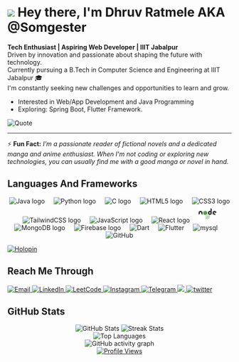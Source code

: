 # <img src="https://media.giphy.com/media/hvRJCLFzcasrR4ia7z/giphy.gif" width="34px"> Hey there, I'm Dhruv Ratmele AKA @Somgester
**Tech Enthusiast | Aspiring Web Developer | IIIT Jabalpur**  
Driven by innovation and passionate about shaping the future with technology.  
Currently pursuing a B.Tech in Computer Science and Engineering at IIIT Jabalpur 🎓  
I'm constantly seeking new challenges and opportunities to learn and grow.
<br/>
- Interested in Web/App Development and Java Programming
- Exploring: Spring Boot, Flutter Framework.

![Quote](https://quotes-github-readme.vercel.app/api?type=horizontal&theme=tokyonight)
<br/>
<hr>
⚡ <b>Fun Fact:</b> <i>I’m a passionate reader of fictional novels and a dedicated manga and anime enthusiast.
      When I'm not coding or exploring new technologies, you can usually find me with a good manga or novel in hand.</i>

## Languages And Frameworks

<div align="center">
  <img src="https://cdn.jsdelivr.net/gh/devicons/devicon/icons/java/java-original.svg" height="40" alt="Java logo" />
  <img width="12" />
  <img src="https://cdn.jsdelivr.net/gh/devicons/devicon/icons/python/python-original.svg" height="40" alt="Python logo" />
  <img width="12" />
  <img src="https://cdn.jsdelivr.net/gh/devicons/devicon/icons/c/c-original.svg" height="40" alt="C logo" />
  <img width="12" />
  <img src="https://cdn.jsdelivr.net/gh/devicons/devicon/icons/html5/html5-original.svg" height="40" alt="HTML5 logo" />
  <img width="12" />
  <img src="https://cdn.jsdelivr.net/gh/devicons/devicon/icons/css3/css3-original.svg" height="40" alt="CSS3 logo" />
  <img width="12" />
  <img src="https://www.vectorlogo.zone/logos/tailwindcss/tailwindcss-icon.svg" height="40" alt="TailwindCSS logo" />
  <img width="12" />
  <img src="https://cdn.jsdelivr.net/gh/devicons/devicon/icons/javascript/javascript-original.svg" height="40" alt="JavaScript logo" />
  <img width="12" />
  <img src="https://cdn.jsdelivr.net/gh/devicons/devicon/icons/react/react-original.svg" height="40" alt="React logo" />
  <img width="12" />
  <img src="https://raw.githubusercontent.com/devicons/devicon/master/icons/nodejs/nodejs-original-wordmark.svg" height="40" alt="NodeJs logo" />
  <img width="12" />
  <img src="https://cdn.jsdelivr.net/gh/devicons/devicon/icons/mongodb/mongodb-original.svg" height="40" alt="MongoDB logo" />
  <img width="12" />
  <img src="https://cdn.jsdelivr.net/gh/devicons/devicon/icons/firebase/firebase-plain.svg" height="30" alt="Firebase logo" />
  <img width="12"/>
  <img src="https://cdn.jsdelivr.net/gh/devicons/devicon/icons/dart/dart-original.svg" height="30" alt="Dart" />
  <img width="12"/>
  <img src="https://cdn.jsdelivr.net/gh/devicons/devicon/icons/flutter/flutter-original.svg" height="30" alt="Flutter" />
  <img width="12" />
  <img src="https://cdn.jsdelivr.net/gh/devicons/devicon/icons/mysql/mysql-original.svg" height="30" alt="mysql" />
    <img width="12" />
  <img src="https://img.shields.io/badge/-GitHub-black?style=for-the-badge&logo=Github&logoColor=white" height="30" alt="GitHub" />
</div>

[![Holopin](https://holopin.me/somgester)](https://holopin.io/@somgester)

## Reach Me Through
<a href="mailto:dhruvratmele13@gmail.com">
        <img class="badge" src="https://img.shields.io/badge/-Email-red?style=for-the-badge&logo=gmail&logoColor=white" alt="Email" />
    </a>
    <a href="https://www.linkedin.com/in/dhruv-ratmele-8bb167259">
        <img class="badge" src="https://img.shields.io/badge/-LinkedIn-blue?style=for-the-badge&logo=linkedin&logoColor=white" alt="LinkedIn" />
    </a>
    <a href="https://leetcode.com/somgester13/">
        <img class="badge" src="https://img.shields.io/badge/-LeetCode-FFA116?style=for-the-badge&logo=leetcode&logoColor=white" alt="LeetCode" />
    </a>
    <a href="https://www.instagram.com/dhuwuvufff/">
        <img class="badge" src="https://img.shields.io/static/v1?message=Instagram&logo=instagram&label=&color=E4405F&logoColor=white&labelColor=&style=for-the-badge" alt="Instagram" height="28" />
    </a>
    <a href="https://t.me/emptyUsernameInCamelCase">
        <img class="badge" src="https://img.shields.io/badge/-telegram-blue?style=for-the-badge&logo=telegram&logoColor=white" alt="Telegram" height="28" />
    </a>
    <a href="http://discord.com/users/somgester">
        <img class="badge" src="https://img.shields.io/badge/-discord-purple?style=for-the-badge&logo=discord&logoColor=white" />
    </a>
    <a href="https://x.com/somgester">
        <img class="badge" src="https://img.shields.io/badge/X-black.svg?logo=X&logoColor=white" alt="twitter" height="28" />
    </a>



## GitHub Stats

<div align="center">
<img src="https://github-readme-stats.vercel.app/api?username=Somgester&hide_title=false&hide_rank=false&show_icons=true&include_all_commits=true&count_private=true&disable_animations=false&theme=dark&locale=en&hide_border=true" height="159" width="350" alt="GitHub Stats" />
  <img src="https://streak-stats.demolab.com?user=Somgester&locale=en&mode=daily&theme=dark&hide_border=true&border_radius=5" height="159" width="350" alt="Streak Stats" />
  <br />
  <img src="https://github-readme-stats.vercel.app/api/top-langs?username=Somgester&locale=en&hide_title=false&layout=compact&card_width=700&langs_count=5&theme=dark&hide_border=true" height="150" alt="Top Languages" />

</div>

<div align="center">
    <img src="https://github-readme-activity-graph.vercel.app/graph?username=Somgester&theme=react-dark&bg_color=00000000&color=4D89F9&line=4D89F9&point=007EC6&area=true&hide_border=true&area_color=#a8c7ff" alt="GitHub activity graph" />
</div>

<div align="center">

<a href="https://github.com/Somgester">
  <img src="https://komarev.com/ghpvc/?username=Somgester&color=ff69b4&style=for-the-badge" alt="Profile Views" />
</a>  

</div>


